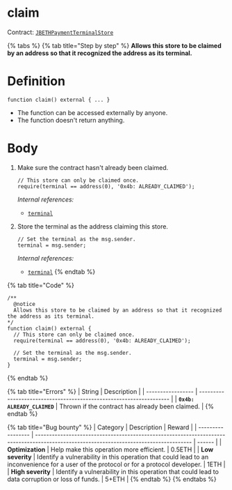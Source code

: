 # claim

Contract: [`JBETHPaymentTerminalStore`](../)​‌

{% tabs %}
{% tab title="Step by step" %}
**Allows this store to be claimed by an address so that it recognized the address as its terminal.**

# Definition

```solidity
function claim() external { ... }
```

* The function can be accessed externally by anyone.
* The function doesn't return anything.

# Body

1.  Make sure the contract hasn't already been claimed.

    ```solidity
    // This store can only be claimed once.
    require(terminal == address(0), '0x4b: ALREADY_CLAIMED');
    ```

    _Internal references:_

    * [`terminal`](../properties/terminal.md)

2.  Store the terminal as the address claiming this store.

    ```solidity
    // Set the terminal as the msg.sender.
    terminal = msg.sender;
    ```

    _Internal references:_

    * [`terminal`](../properties/terminal.md)
{% endtab %}

{% tab title="Code" %}
```solidity
/** 
  @notice
  Allows this store to be claimed by an address so that it recognized the address as its terminal.
*/
function claim() external {
  // This store can only be claimed once.
  require(terminal == address(0), '0x4b: ALREADY_CLAIMED');

  // Set the terminal as the msg.sender.
  terminal = msg.sender;
}
```
{% endtab %}

{% tab title="Errors" %}
| String            | Description                                                         |
| ----------------- | ------------------------------------------------------------------- |
| **`0x4b: ALREADY_CLAIMED`** | Thrown if the contract has already been claimed. |
{% endtab %}

{% tab title="Bug bounty" %}
| Category          | Description                                                                                                                            | Reward |
| ----------------- | -------------------------------------------------------------------------------------------------------------------------------------- | ------ |
| **Optimization**  | Help make this operation more efficient.                                                                                               | 0.5ETH |
| **Low severity**  | Identify a vulnerability in this operation that could lead to an inconvenience for a user of the protocol or for a protocol developer. | 1ETH   |
| **High severity** | Identify a vulnerability in this operation that could lead to data corruption or loss of funds.                                        | 5+ETH  |
{% endtab %}
{% endtabs %}
